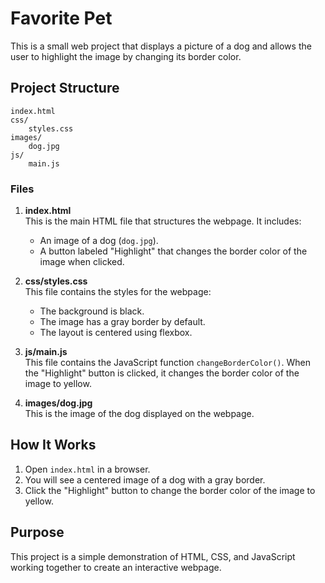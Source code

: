 # Favorite Pet

This is a small web project that displays a picture of a dog and allows the user to highlight the image by changing its border color.

## Project Structure

```
index.html
css/
    styles.css
images/
    dog.jpg
js/
    main.js
```

### Files

1. **index.html**  
   This is the main HTML file that structures the webpage. It includes:
   - An image of a dog (`dog.jpg`).
   - A button labeled "Highlight" that changes the border color of the image when clicked.

2. **css/styles.css**  
   This file contains the styles for the webpage:
   - The background is black.
   - The image has a gray border by default.
   - The layout is centered using flexbox.

3. **js/main.js**  
   This file contains the JavaScript function `changeBorderColor()`. When the "Highlight" button is clicked, it changes the border color of the image to yellow.

4. **images/dog.jpg**  
   This is the image of the dog displayed on the webpage.

## How It Works

1. Open `index.html` in a browser.
2. You will see a centered image of a dog with a gray border.
3. Click the "Highlight" button to change the border color of the image to yellow.

## Purpose

This project is a simple demonstration of HTML, CSS, and JavaScript working together to create an interactive webpage.